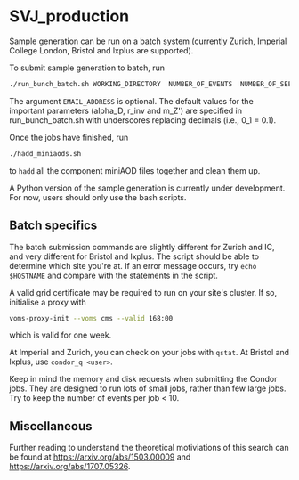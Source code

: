 # SVJ_production

Sample generation can be run on a batch system (currently Zurich, Imperial College London, Bristol and lxplus are supported).

To submit sample generation to batch, run

```bash
./run_bunch_batch.sh WORKING_DIRECTORY  NUMBER_OF_EVENTS  NUMBER_OF_SEEDS  NUMBER_OF_THREADS(to not execute cmsRun leave empty)  EMAIL_ADDRESS
```

The argument `EMAIL_ADDRESS` is optional. The default values for the important parameters (alpha\_D, r\_inv and m\_Z') are specified in run\_bunch\_batch.sh with underscores replacing decimals (i.e., 0\_1 = 0.1).

Once the jobs have finished, run

```bash
./hadd_miniaods.sh
```

to `hadd` all the component miniAOD files together and clean them up.

A Python version of the sample generation is currently under development. For now, users should only use the bash scripts.

## Batch specifics

The batch submission commands are slightly different for Zurich and IC, and very different for Bristol and lxplus. The script should be able to determine which site you're at. If an error message occurs, try `echo $HOSTNAME` and compare with the statements in the script.

A valid grid certificate may be required to run on your site's cluster. If so, initialise a proxy with

```bash
voms-proxy-init --voms cms --valid 168:00
```

which is valid for one week.

At Imperial and Zurich, you can check on your jobs with `qstat`. At Bristol and lxplus, use `condor_q <user>`.

Keep in mind the memory and disk requests when submitting the Condor jobs. They are designed to run lots of small jobs, rather than few large jobs. Try to keep the number of events per job < 10.

## Miscellaneous

Further reading to understand the theoretical motiviations of this search can be found at <https://arxiv.org/abs/1503.00009> and <https://arxiv.org/abs/1707.05326>.